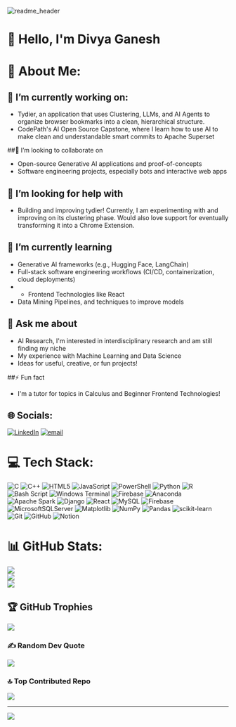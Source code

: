 ![readme_header](https://github.com/user-attachments/assets/1c724cac-04c7-4bc2-8f84-ad24bb7cad9f)

# 👋 **Hello, I'm Divya Ganesh**

# 💫 About Me:

## 🔭 I’m currently working on:
* Tydier, an application that uses Clustering, LLMs, and AI Agents to organize browser bookmarks into a clean, hierarchical structure.
* CodePath's AI Open Source Capstone, where I learn how to use AI to make clean and understandable smart commits to Apache Superset

##👯 I’m looking to collaborate on
* Open-source Generative AI applications and proof-of-concepts
* Software engineering projects, especially bots and interactive web apps

## 🤝 I’m looking for help with
* Building and improving tydier! Currently, I am experimenting with and improving on its clustering phase. Would also love support for eventually transforming it into a Chrome Extension.

## 🌱 I’m currently learning
* Generative AI frameworks (e.g., Hugging Face, LangChain)
* Full-stack software engineering workflows (CI/CD, containerization, cloud deployments)
* * Frontend Technologies like React
* Data Mining Pipelines, and techniques to improve models

## 💬 Ask me about
* AI Research, I'm interested in interdisciplinary research and am still finding my niche
* My experience with Machine Learning and Data Science
* Ideas for useful, creative, or fun projects!

##⚡ Fun fact
* I'm a tutor for topics in Calculus and Beginner Frontend Technologies!


## 🌐 Socials:
[![LinkedIn](https://img.shields.io/badge/LinkedIn-%230077B5.svg?logo=linkedin&logoColor=white)](https://linkedin.com/in/divyaganesh05) [![email](https://img.shields.io/badge/Email-D14836?logo=gmail&logoColor=white)](mailto:divya.ganesh05@outlook.com) 

# 💻 Tech Stack:
![C](https://img.shields.io/badge/c-%2300599C.svg?style=for-the-badge&logo=c&logoColor=white) ![C++](https://img.shields.io/badge/c++-%2300599C.svg?style=for-the-badge&logo=c%2B%2B&logoColor=white) ![HTML5](https://img.shields.io/badge/html5-%23E34F26.svg?style=for-the-badge&logo=html5&logoColor=white) ![JavaScript](https://img.shields.io/badge/javascript-%23323330.svg?style=for-the-badge&logo=javascript&logoColor=%23F7DF1E) ![PowerShell](https://img.shields.io/badge/PowerShell-%235391FE.svg?style=for-the-badge&logo=powershell&logoColor=white) ![Python](https://img.shields.io/badge/python-3670A0?style=for-the-badge&logo=python&logoColor=ffdd54) ![R](https://img.shields.io/badge/r-%23276DC3.svg?style=for-the-badge&logo=r&logoColor=white) ![Bash Script](https://img.shields.io/badge/bash_script-%23121011.svg?style=for-the-badge&logo=gnu-bash&logoColor=white) ![Windows Terminal](https://img.shields.io/badge/Windows%20Terminal-%234D4D4D.svg?style=for-the-badge&logo=windows-terminal&logoColor=white) ![Firebase](https://img.shields.io/badge/firebase-%23039BE5.svg?style=for-the-badge&logo=firebase) ![Anaconda](https://img.shields.io/badge/Anaconda-%2344A833.svg?style=for-the-badge&logo=anaconda&logoColor=white) ![Apache Spark](https://img.shields.io/badge/Apache%20Spark-FDEE21?style=for-the-badge&logo=apachespark&logoColor=black) ![Django](https://img.shields.io/badge/django-%23092E20.svg?style=for-the-badge&logo=django&logoColor=white) ![React](https://img.shields.io/badge/react-%2320232a.svg?style=for-the-badge&logo=react&logoColor=%2361DAFB) ![MySQL](https://img.shields.io/badge/mysql-4479A1.svg?style=for-the-badge&logo=mysql&logoColor=white) ![Firebase](https://img.shields.io/badge/firebase-a08021?style=for-the-badge&logo=firebase&logoColor=ffcd34) ![MicrosoftSQLServer](https://img.shields.io/badge/Microsoft%20SQL%20Server-CC2927?style=for-the-badge&logo=microsoft%20sql%20server&logoColor=white) ![Matplotlib](https://img.shields.io/badge/Matplotlib-%23ffffff.svg?style=for-the-badge&logo=Matplotlib&logoColor=black) ![NumPy](https://img.shields.io/badge/numpy-%23013243.svg?style=for-the-badge&logo=numpy&logoColor=white) ![Pandas](https://img.shields.io/badge/pandas-%23150458.svg?style=for-the-badge&logo=pandas&logoColor=white) ![scikit-learn](https://img.shields.io/badge/scikit--learn-%23F7931E.svg?style=for-the-badge&logo=scikit-learn&logoColor=white) ![Git](https://img.shields.io/badge/git-%23F05033.svg?style=for-the-badge&logo=git&logoColor=white) ![GitHub](https://img.shields.io/badge/github-%23121011.svg?style=for-the-badge&logo=github&logoColor=white) ![Notion](https://img.shields.io/badge/Notion-%23000000.svg?style=for-the-badge&logo=notion&logoColor=white)

# 📊 GitHub Stats:
![](https://github-readme-stats.vercel.app/api?username=dganesh05&theme=transparent&hide_border=false&include_all_commits=true&count_private=true)<br/>
![](https://nirzak-streak-stats.vercel.app/?user=dganesh05&theme=transparent&hide_border=false)<br/>
![](https://github-readme-stats.vercel.app/api/top-langs/?username=dganesh05&theme=transparent&hide_border=false&include_all_commits=true&count_private=true&layout=compact)

## 🏆 GitHub Trophies
![](https://github-profile-trophy.vercel.app/?username=dganesh05&theme=transparent&no-frame=false&no-bg=true&margin-w=4)

### ✍️ Random Dev Quote
![](https://quotes-github-readme.vercel.app/api?type=horizontal&theme=radical)

### 🔝 Top Contributed Repo
![](https://github-contributor-stats.vercel.app/api?username=dganesh05&limit=5&theme=transparent&combine_all_yearly_contributions=true)

---
[![](https://visitcount.itsvg.in/api?id=dganesh05&icon=3&color=13)](https://visitcount.itsvg.in)

<!-- Proudly created with GPRM ( https://gprm.itsvg.in ) -->
